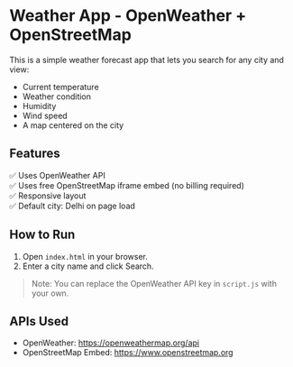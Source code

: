 # Weather App - OpenWeather + OpenStreetMap

This is a simple weather forecast app that lets you search for any city and view:

- Current temperature
- Weather condition
- Humidity
- Wind speed
- A map centered on the city

## Features

✅ Uses OpenWeather API  
✅ Uses free OpenStreetMap iframe embed (no billing required)  
✅ Responsive layout  
✅ Default city: Delhi on page load

## How to Run

1. Open `index.html` in your browser.
2. Enter a city name and click Search.

> Note: You can replace the OpenWeather API key in `script.js` with your own.

## APIs Used

- OpenWeather: https://openweathermap.org/api
- OpenStreetMap Embed: https://www.openstreetmap.org